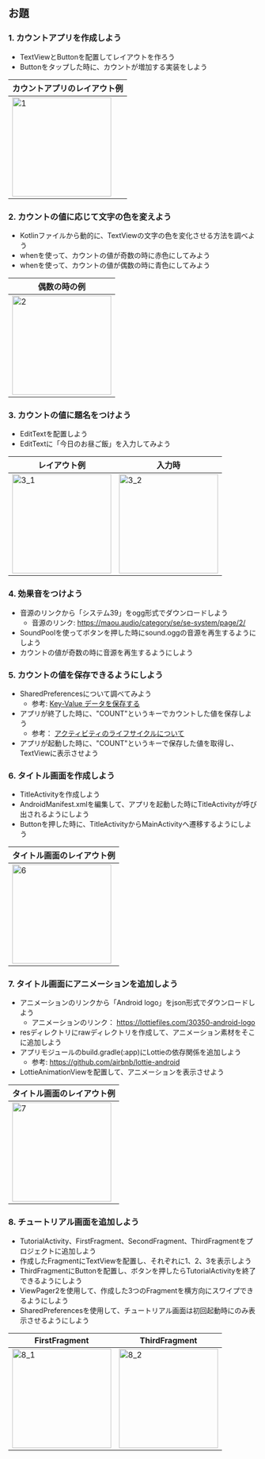 ## お題
### 1. カウントアプリを作成しよう
- TextViewとButtonを配置してレイアウトを作ろう
- Buttonをタップした時に、カウントが増加する実装をしよう

| カウントアプリのレイアウト例 |
| ----- |
|<img width="200" alt="1" src="https://user-images.githubusercontent.com/50792596/153572043-2f9774b6-b128-4568-b68f-266ed412a439.png">|

### 2. カウントの値に応じて文字の色を変えよう
- Kotlinファイルから動的に、TextViewの文字の色を変化させる方法を調べよう
- whenを使って、カウントの値が奇数の時に赤色にしてみよう
- whenを使って、カウントの値が偶数の時に青色にしてみよう

| 偶数の時の例 |
| ----- |
|<img width="200" alt="2" src="https://user-images.githubusercontent.com/50792596/153571793-99d15489-b7f9-4356-b4e2-accb5b41d88e.png">|

### 3. カウントの値に題名をつけよう
- EditTextを配置しよう
- EditTextに「今日のお昼ご飯」を入力してみよう

| レイアウト例 | 入力時 |
| ----- | ----- |
|<img width="200" alt="3_1" src="https://user-images.githubusercontent.com/50792596/153572206-87b28842-0893-4f7d-8e90-cde45d6996c8.png">|<img width="200" alt="3_2" src="https://user-images.githubusercontent.com/50792596/153572219-61e8504d-9dcb-4941-a69a-24aa8d9bdf35.png">|

### 4. 効果音をつけよう
- 音源のリンクから「システム39」をogg形式でダウンロードしよう
  - 音源のリンク: https://maou.audio/category/se/se-system/page/2/
- SoundPoolを使ってボタンを押した時にsound.oggの音源を再生するようにしよう
- カウントの値が奇数の時に音源を再生するようにしよう

### 5. カウントの値を保存できるようにしよう
- SharedPreferencesについて調べてみよう
  - 参考: [Key-Value データを保存する](https://developer.android.com/training/data-storage/shared-preferences)
- アプリが終了した時に、"COUNT"というキーでカウントした値を保存しよう
  - 参考： [アクティビティのライフサイクルについて](https://developer.android.com/guide/components/activities/activity-lifecycle?hl=ja)
- アプリが起動した時に、"COUNT"というキーで保存した値を取得し、TextViewに表示させよう

### 6. タイトル画面を作成しよう
- TitleActivityを作成しよう
- AndroidManifest.xmlを編集して、アプリを起動した時にTitleActivityが呼び出されるようにしよう
- Buttonを押した時に、TitleActivityからMainActivityへ遷移するようにしよう

| タイトル画面のレイアウト例 |
| ----- |
|<img width="200" alt="6" src="https://user-images.githubusercontent.com/50792596/153572448-cb5b1100-cc0c-4ca3-9ad3-5888bd2a363d.png">|

### 7. タイトル画面にアニメーションを追加しよう
- アニメーションのリンクから「Android logo」をjson形式でダウンロードしよう
  - アニメーションのリンク： https://lottiefiles.com/30350-android-logo
- resディレクトリにrawディレクトリを作成して、アニメーション素材をそこに追加しよう
- アプリモジュールのbuild.gradle(:app)にLottieの依存関係を追加しよう
  - 参考: https://github.com/airbnb/lottie-android
- LottieAnimationViewを配置して、アニメーションを表示させよう

| タイトル画面のレイアウト例 |
| ----- |
|<img width="200" alt="7" src="https://user-images.githubusercontent.com/50792596/153572614-58576441-3012-48d9-a39c-737c98900240.png">|

### 8. チュートリアル画面を追加しよう
- TutorialActivity、FirstFragment、SecondFragment、ThirdFragmentをプロジェクトに追加しよう
- 作成したFragmentにTextViewを配置し、それぞれに1、2、3を表示しよう
- ThirdFragmentにButtonを配置し、ボタンを押したらTutorialActivityを終了できるようにしよう
- ViewPager2を使用して、作成した3つのFragmentを横方向にスワイプできるようにしよう
- SharedPreferencesを使用して、チュートリアル画面は初回起動時にのみ表示させるようにしよう

| FirstFragment | ThirdFragment |
| ----- | ----- |
|<img width="200" alt="8_1" src="https://user-images.githubusercontent.com/50792596/153572719-115b2c9b-6354-4f49-9968-fece5cf7894d.png">|<img width="200" alt="8_2" src="https://user-images.githubusercontent.com/50792596/153572732-3091882b-0241-4057-ae36-d84c22267d70.png">|

